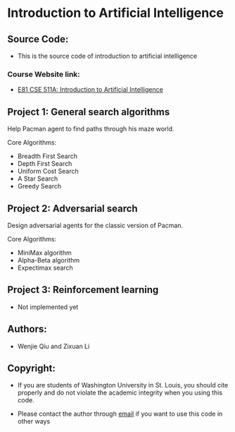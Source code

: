 # Introduction to Artificial Intelligence 
## Source Code:
  - This is the source code of introduction to artificial intelligence
### Course Website link:
  - [E81 CSE 511A: Introduction to Artificial Intelligence](https://www.cse.wustl.edu/~wyeoh/courses/cse511a/2019spring)

## Project 1: General search algorithms
  Help Pacman agent to find paths through his maze world.  
    
  Core Algorithms: 
  - Breadth First Search
  - Depth First Search
  - Uniform Cost Search
  - A Star Search
  - Greedy Search

## Project 2: Adversarial search
 Design adversarial agents for the classic version of Pacman.  
   
   Core Algorithms:
  - MiniMax algorithm
  - Alpha-Beta algorithm
  - Expectimax search
  
## Project 3: Reinforcement learning
  - Not implemented yet

## Authors:
  - Wenjie Qiu and Zixuan Li

## Copyright:
  - If you are students of Washington University in St. Louis, you should cite properly and do not violate the academic integrity when you using this code.

  - Please contact the author through [email](mailto:Li.z@wustl.edu) if you want to use this code in other ways
